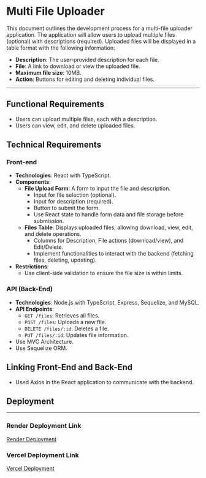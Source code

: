 
# Multi File Uploader

This document outlines the development process for a multi-file uploader application. The application will allow users to upload multiple files (optional) with descriptions (required). Uploaded files will be displayed in a table format with the following information:

- **Description**: The user-provided description for each file.
- **File**: A link to download or view the uploaded file.
- **Maximum file size**: 10MB.
- **Action**: Buttons for editing and deleting individual files.

---

## Functional Requirements

- Users can upload multiple files, each with a description.
- Users can view, edit, and delete uploaded files.

## Technical Requirements

### Front-end
- **Technologies**: React with TypeScript.
- **Components**:
  - **File Upload Form**: A form to input the file and description.
    - Input for file selection (optional).
    - Input for description (required).
    - Button to submit the form.
    - Use React state to handle form data and file storage before submission.
  - **Files Table**: Displays uploaded files, allowing download, view, edit, and delete operations.
    - Columns for Description, File actions (download/view), and Edit/Delete.
    - Implement functionalities to interact with the backend (fetching files, deleting, updating).
- **Restrictions**:
  - Use client-side validation to ensure the file size is within limits.

### API (Back-End)
- **Technologies**: Node.js with TypeScript, Express, Sequelize, and MySQL.
- **API Endpoints**:
  - `GET /files`: Retrieves all files.
  - `POST /files`: Uploads a new file.
  - `DELETE /files/:id`: Deletes a file.
  - `PUT /files/:id`: Updates file information.
- Use MVC Architecture.
- Use Sequelize ORM.

## Linking Front-End and Back-End
- Used Axios in the React application to communicate with the backend.

## Deployment

---

### Render Deployment Link
<!-- https://multifile-p12t.onrender.com -->
[Render Deployment](#) <!-- https://multifile-p12t.onrender.com -->

### Vercel Deployment Link
<!-- https://multi-file.vercel.app/ -->
[Vercel Deployment](#) <!-- https://multi-file.vercel.app -->
